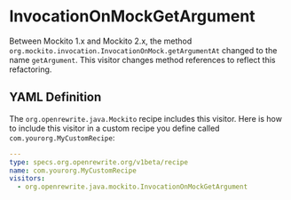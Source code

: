 # InvocationOnMockGetArgument

Between Mockito 1.x and Mockito 2.x, the method `org.mockito.invocation.InvocationOnMock.getArgumentAt` changed to the name `getArgument`. This visitor changes method references to reflect this refactoring.

## YAML Definition

The `org.openrewrite.java.Mockito` recipe includes this visitor. Here is how to include this visitor in a custom recipe you define called `com.yourorg.MyCustomRecipe`:

```yaml
---
type: specs.org.openrewrite.org/v1beta/recipe
name: com.yourorg.MyCustomRecipe 
visitors:
  - org.openrewrite.java.mockito.InvocationOnMockGetArgument
```

